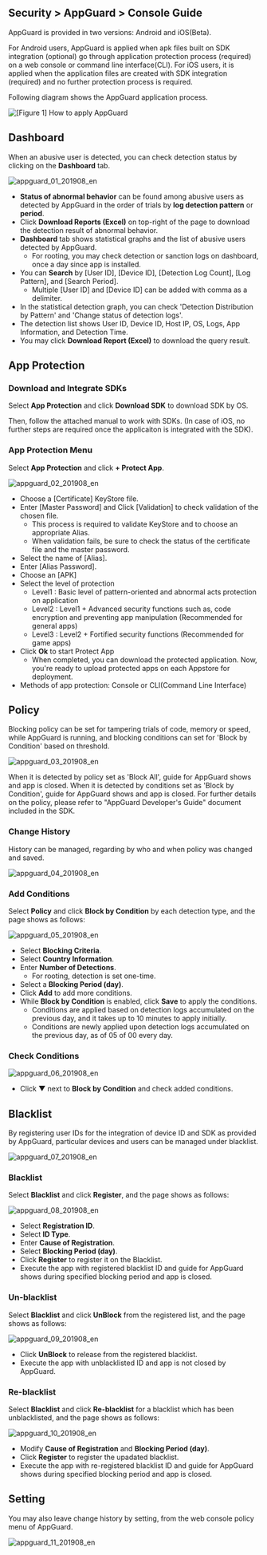 ## Security > AppGuard > Console Guide

AppGuard is provided in two versions: Android and iOS(Beta).

For Android users, AppGuard is applied when apk files built on SDK integration (optional) go through application protection process (required) on a web console or command line interface(CLI).
For iOS users, it is applied when the application files are created with SDK integration (required) and no further protection process is required.

Following diagram shows the AppGuard application process.

![[Figure 1] How to apply AppGuard](http://static.toastoven.net/prod_appguard/figure1.png)

## Dashboard
When an abusive user is detected, you can check detection status by clicking on the **Dashboard** tab.

![appguard_01_201908_en](https://static.toastoven.net/prod_appguard/appguard_01_201908_en.png)

- **Status of abnormal behavior** can be found among abusive users as detected by AppGuard in the order of trials by **log detection pattern** or **period**.
- Click **Download Reports (Excel)** on top-right of the page to download the detection result of abnormal behavior.  
- **Dashboard** tab shows statistical graphs and the list of abusive users detected by AppGuard.
	- For rooting, you may check detection or sanction logs on dashboard, once a day since app is installed.
- You can **Search** by [User ID], [Device ID], [Detection Log Count], [Log Pattern], and [Search Period].
	- Multiple [User ID] and [Device ID] can be added with comma as a delimiter.
- In the statistical detection graph, you can check 'Detection Distribution by Pattern' and 'Change status of detection logs'.
- The detection list shows User ID, Device ID, Host IP, OS, Logs, App Information, and Detection Time.
- You may click **Download Report (Excel)** to download the query result.

## App Protection

### Download and Integrate SDKs

Select **App Protection** and click **Download SDK** to download SDK by OS.

Then, follow the attached manual to work with SDKs.
(In case of iOS, no further steps are required once the applicaiton is integrated with the SDK).

### App Protection Menu

Select **App Protection** and click **+ Protect App**.

![appguard_02_201908_en](https://static.toastoven.net/prod_appguard/appguard_02_201908_en.png)

- Choose a [Certificate] KeyStore file.
- Enter [Master Password] and Click [Validation] to check validation of the chosen file.
	- This process is required to validate KeyStore and to choose an appropriate Alias.
	- When validation fails, be sure to check the status of the certificate file and the master password.
- Select the name of [Alias].
- Enter [Alias Password].
- Choose an [APK]
- Select the level of protection
	- Level1 : Basic level of pattern-oriented and abnormal acts protection on application
	- Level2 : Level1 + Advanced security functions such as, code encryption and preventing app manipulation (Recommended for general apps)
	- Level3 : Level2 + Fortified security functions (Recommended for game apps)
- Click **Ok** to start Protect App
    - When completed, you can download the protected application. Now, you're ready to upload protected apps on each Appstore for deployment.
- Methods of app protection: Console or CLI(Command Line Interface)

## Policy

Blocking policy can be set for tampering trials of code, memory or speed, while AppGuard is running, and blocking conditions can set for 'Block by Condition' based on threshold.

![appguard_03_201908_en](https://static.toastoven.net/prod_appguard/appguard_03_201908_en.png)

When it is detected by policy set as 'Block All', guide for AppGuard shows and app is closed.
When it is detected by conditions set as 'Block by Condition', guide for AppGuard shows and app is closed.
For further details on the policy, please refer to "AppGuard Developer's Guide" document included in the SDK.

### Change History

History can be managed, regarding by who and when policy was changed and saved.

![appguard_04_201908_en](https://static.toastoven.net/prod_appguard/appguard_04_201908_en.png)

### Add Conditions

Select **Policy** and click **Block by Condition** by each detection type, and the page shows as follows:

![appguard_05_201908_en](https://static.toastoven.net/prod_appguard/appguard_05_201908_en.png)
* Select **Blocking Criteria**.
* Select **Country Information**.
* Enter **Number of Detections**.
    - For rooting, detection is set one-time.
* Select a **Blocking Period (day)**.
* Click **Add** to add more conditions.
* While **Block by Condition** is enabled, click **Save** to apply the conditions.
    - Conditions are applied based on detection logs accumulated on the previous day, and it takes up to 10 minutes to apply initially.
    - Conditions are newly applied upon detection logs accumulated on the previous day, as of 05 of 00 every day.

### Check Conditions

![appguard_06_201908_en](https://static.toastoven.net/prod_appguard/appguard_06_201908_en.png)

* Click ▼ next to **Block by Condition** and check added conditions.

## Blacklist

By registering user IDs for the integration of device ID and SDK as provided by AppGuard, particular devices and users can be managed under blacklist.

![appguard_07_201908_en](https://static.toastoven.net/prod_appguard/appguard_07_201908_en.png)

### Blacklist

Select **Blacklist** and click **Register**, and the page shows as follows:

![appguard_08_201908_en](https://static.toastoven.net/prod_appguard/appguard_08_201908_en.png)

* Select **Registration ID**.
* Select **ID Type**.
* Enter **Cause of Registration**.
* Select **Blocking Period (day)**.
* Click **Register** to register it on the Blacklist.
* Execute the app with registered blacklist ID and guide for AppGuard shows during specified blocking period and app is closed.  

### Un-blacklist

Select **Blacklist** and click **UnBlock** from the registered list, and the page shows as follows:

![appguard_09_201908_en](https://static.toastoven.net/prod_appguard/appguard_09_201908_en.png)

* Click **UnBlock** to release from the registered blacklist.
* Execute the app with unblacklisted ID and app is not closed by AppGuard.

### Re-blacklist

Select **Blacklist** and click **Re-blacklist** for a blacklist which has been unblacklisted, and the page shows as follows:

![appguard_10_201908_en](https://static.toastoven.net/prod_appguard/appguard_10_201908_en.png)

* Modify **Cause of Registration** and **Blocking Period (day)**.
* Click **Register** to register the upadated blacklist.
* Execute the app with re-registered blacklist ID and guide for AppGuard shows during specified blocking period and app is closed.

## Setting

You may also leave change history by setting, from the web console policy menu of AppGuard.

![appguard_11_201908_en](https://static.toastoven.net/prod_appguard/appguard_11_201908_en.png)
